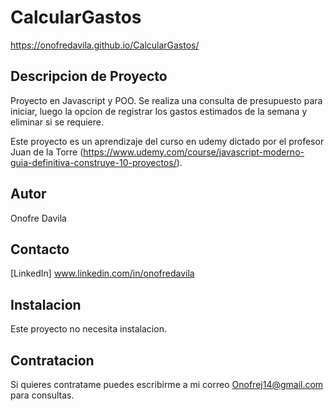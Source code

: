 # CalcularGastos
 https://onofredavila.github.io/CalcularGastos/
 
## Descripcion de Proyecto
Proyecto en Javascript y POO. Se realiza una consulta de presupuesto para iniciar, luego la opcion de registrar los gastos estimados de la semana y eliminar si se requiere.


Este proyecto es un aprendizaje del curso en udemy dictado por el profesor Juan de la Torre (https://www.udemy.com/course/javascript-moderno-guia-definitiva-construye-10-proyectos/).

## Autor
Onofre Davila

## Contacto
[LinkedIn] www.linkedin.com/in/onofredavila

## Instalacion
Este proyecto no necesita instalacion.

## Contratacion
Si quieres contratame puedes escribirme a mi correo Onofrej14@gmail.com para consultas.
